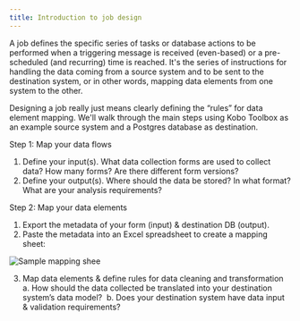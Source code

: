 ```yaml
---
title: Introduction to job design
---
```


A job defines the specific series of tasks or database actions to be performed when a triggering message is received (even-based) or a pre-scheduled (and recurring) time is reached.
It's the series of instructions for handling the data coming from a source system and to be sent to the destination system, or in other words, mapping data elements from one system to the other.

Designing a job really just means clearly defining the “rules” for data element mapping. We'll walk through the main steps using Kobo Toolbox as an example source system and a Postgres database as destination.

Step 1: Map your data flows
1. Define your input(s). What data collection forms are used to collect data? How many forms? Are there different form versions?
2. Define your output(s). Where should the data be stored? In what format? What are your analysis requirements? 
      
Step 2: Map your data elements 
1. Export the metadata of your form (input) & destination DB (output).
2. Paste the metadata into an Excel spreadsheet to create a mapping sheet:

![Sample mapping shee](/img/data-element-mapping.png)

3. Map data elements & define rules for data cleaning and transformation
    a. How should the data collected be translated into your destination system’s data model? 
    b. Does your destination system have data input & validation requirements? 
